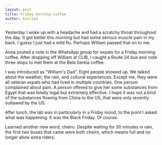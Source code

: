 ```yaml
---
layout: post
title: Friday morning Coffee
author: Xinlian
---
```


Yesterday I woke up with a headache and had a scratchy throat throughout the day.  It got better this morning but had some serious muscle pain in my back.  I guess I just had a mild flu.  Perhaps William passed that on to me.

Anna posted a note in the WhatsApp group for expats for a Friday morning coffee.  After dropping off William at CLIB, I caught a Route 24 bus and rode three stops to met them at the Bela Sereia coffee.

I was introduced as "William's Dad".  Eight people showed up.  We talked about the weather, the rain, and cultural experiences.  Except me, they were all veteran expats who had lived in multiple countries.  One person complained about pain.  A person offered to give her some substances from Egypt that was totally legal but extremely effective.  I hope it was not a kind of the substances flowing from China to the US, that were only recently outlawed by the US.

After lunch, the lab was in particularly in a Friday mood, to the point I asked what was happening.  It was the Black Friday.  Of course.

Learned another new word, cheiro.  Despite waiting for 30 minutes in rain, the first two buses that came were both cheiro, which means full and no longer allow extra riders.
